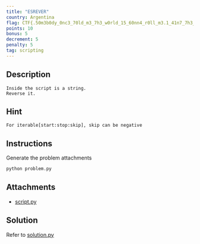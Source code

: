 ```yaml
---
title: "ESREVER"
country: Argentina
flag: CTF{.50m3b0dy_0nc3_70ld_m3_7h3_w0rld_15_60nn4_r0ll_m3.1_41n7_7h3_5h4rp357_700l_1n_7h3_5h3d.5h3_w45_l00k1n6_k1nd_0f_dumb_w17h_h3r_f1n63r_4nd_h3r_7humb.1n_7h3_5h4p3_0f_4n_l_0n_h3r_f0r3h34d.w3ll_7h3_y34r5_574r7_c0m1n6_4nd_7h3y_d0n7_570p_c0m1n6.f3d_70_7h3_rul35_4nd_1_h17_7h3_6r0und_runn1n6.d1dn7_m4k3_53n53_n07_70_l1v3_f0r_fun.y0ur_br41n_6375_5m4r7_bu7_y0ur_h34d_6375_dumb.50_much_70_d0_50_much_70_533.50_wh475_wr0n6_w17h_74k1n6_7h3_b4ck_57r3375.y0ull_n3v3r_kn0w_1f_y0u_d0n7_60.y0ull_n3v3r_5h1n3_1f_y0u_d0n7_6l0w.h3y_n0w_y0ur3_4n_4ll574r_637_y0ur_64m3_0n_60_pl4y.h3y_n0w_y0ur3_4_r0ck_574r_637_7h3_5h0w_0n_637_p41d.4nd_4ll_7h47_6l1773r5_15_60ld.0nly_5h0071n6_574r5_br34k_7h3_m0ld.175_4_c00l_pl4c3_4nd_7h3y_54y_17_6375_c0ld3r.y0ur3_bundl3d_up_n0w_w417_71ll_y0u_637_0ld3r.bu7_7h3_m3730r_m3n_b36_70_d1ff3r.jud61n6_by_7h3_h0l3_1n_7h3_5473ll173_p1c7ur3.7h3_1c3_w3_5k473_15_63771n6_pr377y_7h1n.7h3_w473r5_63771n6_w4rm_50_y0u_m16h7_45_w3ll_5w1m.my_w0rld5_0n_f1r3_h0w_4b0u7_y0ur5.7h475_7h3_w4y_1_l1k3_17_4nd_1_n3v3r_637_b0r3d.h3y_n0w_y0ur3_4n_4ll574r_637_y0ur_64m3_0n_60_pl4y.h3y_n0w_y0ur3_4_r0ck_574r_637_7h3_5h0w_0n_637_p41d.4ll_7h47_6l1773r5_15_60ld.0nly_5h0071n6_574r5_br34k_7h3_m0ld.h3y_n0w_y0ur3_4n_4ll574r_637_y0ur_64m3_0n_60_pl4y.h3y_n0w_y0ur3_4_r0ck_574r_637_7h3_5h0w_0n_637_p41d.4nd_4ll_7h47_6l1773r5_15_60ld.0nly_5h0071n6_574r5.50m3b0dy_0nc3_45k3d_c0uld_1_5p4r3_50m3_ch4n63_f0r_645.1_n33d_70_637_my53lf_4w4y_fr0m_7h15_pl4c3.1_541d_y3p_wh47_4_c0nc3p7.1_c0uld_u53_4_l177l3_fu3l_my53lf.4nd_w3_c0uld_4ll_u53_4_l177l3_ch4n63.w3ll_7h3_y34r5_574r7_c0m1n6_4nd_7h3y_d0n7_570p_c0m1n6.f3d_70_7h3_rul35_4nd_1_h17_7h3_6r0und_runn1n6.d1dn7_m4k3_53n53_n07_70_l1v3_f0r_fun.y0ur_br41n_6375_5m4r7_bu7_y0ur_h34d_6375_dumb.50_much_70_d0_50_much_70_533.50_wh475_wr0n6_w17h_74k1n6_7h3_b4ck_57r3375.y0ull_n3v3r_kn0w_1f_y0u_d0n7_60_60.y0ull_n3v3r_5h1n3_1f_y0u_d0n7_6l0w.h3y_n0w_y0ur3_4n_4ll574r_637_y0ur_64m3_0n_60_pl4y.h3y_n0w_y0ur3_4_r0ck_574r_637_7h3_5h0w_0n_637_p41d.4nd_4ll_7h47_6l1773r5_15_60ld.0nly_5h0071n6_574r5_br34k_7h3_m0ld.4nd_4ll_7h47_6l1773r5_15_60ld.0nly_5h0071n6_574r5_br34k_7h3_m0ld.}
points: 10
bonus: 5
decrement: 5
penalty: 5
tag: scripting
---
```


## Description

```
Inside the script is a string.
Reverse it.
```

## Hint

```
For iterable[start:stop:skip], skip can be negative
```

## Instructions

Generate the problem attachments

```bash
python problem.py
```

## Attachments

- [script.py](script.py)

## Solution

Refer to [solution.py](solution.py)
